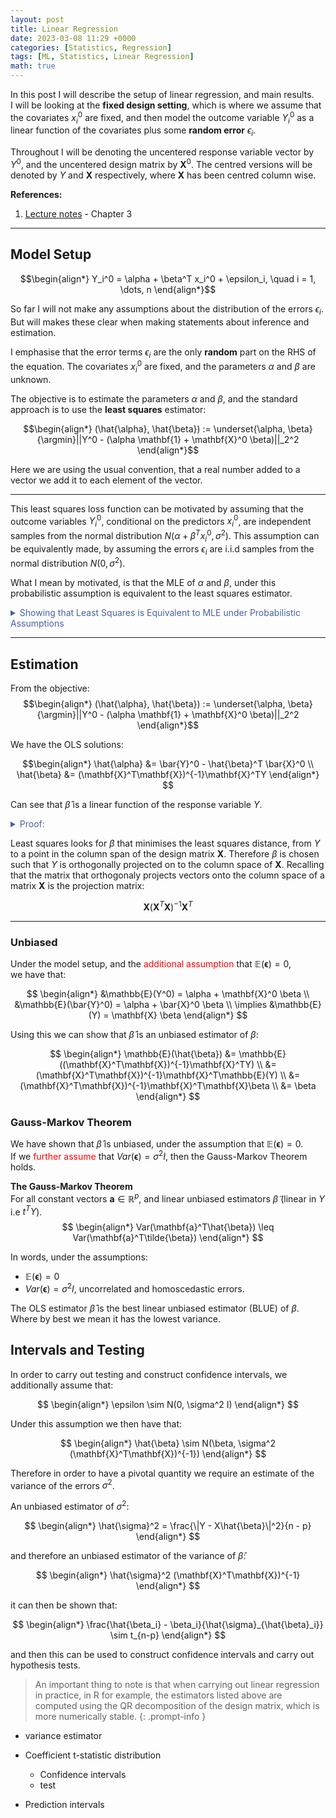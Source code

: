```yaml
---
layout: post
title: Linear Regression
date: 2023-03-08 11:29 +0000
categories: [Statistics, Regression]
tags: [ML, Statistics, Linear Regression] 
math: true
---
```


In this post I will describe the setup of linear regression, and main results.  
I will be looking at the **fixed design setting**, which is where we assume that the covariates $x_i^0$ are fixed, and then model the outcome variable $Y_i^0$ as a linear function of the covariates plus some **random error** $\epsilon_i$.

Throughout I will be denoting the uncentered response variable vector by $Y^0$, and the uncentered design matrix by $\mathbf{X}^0$. The centred versions will be denoted by $Y$ and $\mathbf{X}$ respectively, where $\mathbf{X}$ has been centred column wise.

**References:**  
1. [Lecture notes](https://mfasiolo.github.io/TOI/notes.pdf) - Chapter 3

***

## Model Setup

$$\begin{align*}
Y_i^0 = \alpha + \beta^T x_i^0 + \epsilon_i, \quad i = 1, \dots, n 
\end{align*}$$

So far I will not make any assumptions about the distribution of the errors $\epsilon_i$. But will makes these clear when making statements about inference and estimation.

I emphasise that the error terms $\epsilon_i$ are the only **random** part on the RHS of the equation. The covariates $x_i^0$ are fixed, and the parameters $\alpha$ and $\beta$ are unknown.

The objective is to estimate the parameters $\alpha$ and $\beta$, and the standard approach is to use the **least squares** estimator:

$$\begin{align*}
(\hat{\alpha}, \hat{\beta}) := \underset{\alpha, \beta}{\argmin}||Y^0 - (\alpha \mathbf{1} + \mathbf{X}^0 \beta)||_2^2
\end{align*}$$

Here we are using the usual convention, that a real number added to a vector we add it to each element of the vector.


***
This least squares loss function can be motivated by assuming that the outcome variables $Y_i^0$, conditional on the predictors $x_i^0$, are independent samples from the normal distribution $N(\alpha + \beta^T x_i^0, \sigma^2)$. This assumption can be equivalently made, by assuming the errors $\epsilon_i$ are i.i.d samples from the normal distribution $N(0, \sigma^2)$.

What I mean by motivated, is that the MLE of $\alpha$ and $\beta$, under this probabilistic assumption is equivalent to the least squares estimator.  

<details>

  <summary markdown="span" style="color:#4863A0">Showing that Least Squares is Equivalent to MLE under Probabilistic Assumptions</summary>
<div markdown="1">

Assume $\{(\mathbf{x}_i, y_i) \mid i = 1, \dots n\}$ are repeated independent samples from random variables $\mathbf{X}$ and $Y$ respectively. With $Y \mid \mathbf{X} \sim N(f(\mathbf{x};\mathbf{w}), \sigma^2)$. 

We then can write that:

$$\begin{align}
    p(y_1, \dots y_n \mid \mathbf{x}_1, \dots \mathbf{x}_n; \bw, \sigma) &= \frac{\prod_{i=1}^{n}{p(\mathbf{x}_i,y_i;\bw, \sigma)}}{\prod_{i=1}^{n}{p(\mathbf{x}_i;\bw, \sigma)}} \\
    &= \prod_{i=1}^{n}{p(y_i \mid \mathbf{x}_i;\bw, \sigma)}
\end{align}$$

And therfore under the distributional assumption the log-likelihood is given by:

$$\begin{align}
  \log(p(y_1, \dots y_n \mid \mathbf{x}_1, \dots \mathbf{x}_n; \bw, \sigma)) = C + \frac{\sum_{i=1}^{n}{(y_i - f(\mathbf{x}_i;\bw))^2}}{2\sigma^2}
\end{align}$$

And hence the MLE of $\bw$ is given by solving the least squares problem.

Alternatively, it can be sometimes be more easily thought of in the fixed design setting, where the covariates $x_i^0$ are fixed. And then we sample the $y_i$'s independently from the normal distribution $N(\alpha + \beta^T x_i^0, \sigma^2)$. 

In that case we would just write the density as a function of the constants $\mathbf{x}_i$:

\begin{align}


</div>
</details>

***

## Estimation

From the objective:
$$\begin{align*}
(\hat{\alpha}, \hat{\beta}) := \underset{\alpha, \beta}{\argmin}||Y^0 - (\alpha \mathbf{1} + \mathbf{X}^0 \beta)||_2^2
\end{align*}$$





We have the OLS solutions:  

$$\begin{align*}
\hat{\alpha} &= \bar{Y}^0 - \hat{\beta}^T \bar{X}^0 \\
\hat{\beta} &= (\mathbf{X}^T\mathbf{X})^{-1}\mathbf{X}^TY
\end{align*}
$$

Can see that $\hat{\beta}$ is a linear function of the response variable $Y$.

<details>

  <summary markdown="span" style="color:#4863A0">Proof:</summary>
<div markdown="1">

- Solution for intercept $\alpha$:

$$\begin{align*}
||Y^0 - (\alpha + \mathbf{X}^0 \beta)||_2^2 = (Y^0 - (\alpha \mathbf{1} + \mathbf{X}^0 \beta))^T(Y^0 - (\alpha \mathbf{1} + \mathbf{X}^0 \beta)) \\
= (Y^0)^T Y^0 - 2(Y^0)^T(\alpha \mathbf{1} + \mathbf{X}^0 \beta) + (\alpha \mathbf{1} + \mathbf{X}^0 \beta)^T(\alpha \mathbf{1} + \mathbf{X}^0 \beta) 
\end{align*}$$

Minimising w.r.t to the constant $\alpha$, so just looking at terms that depend on $\alpha$:

$$\begin{align*}
\frac{\partial}{\partial \alpha} - \alpha (Y^0)^T \mathbf{1} + \alpha (\mathbf{1}^T \mathbf{1}) \alpha + 2\beta^T \mathbf{X}^0 \alpha \mathbf{1} \\
= -2(Y^0)^T \mathbf{1} + 2\alpha n + 2\beta^T \mathbf{X}^0 \mathbf{1}
\end{align*}$$

Setting to zero gives:

$$\begin{align*}
\hat{\alpha} &= \frac{1}{n}\left[\left(\sum_{i = 1}^{n}Y_i^0 - \left(\sum_{i = 1}^{n}(x_i^0)^T \beta \right) \right)\right] \\
&= \bar{Y}^0 - \bar{X}^0 \beta
\end{align*}$$

Where $\bar{X}^0$ is the mean row vector of the design matrix. Hence plugging $\hat{\alpha}$ back into the objective gives:

$$
\begin{align*}
Y^0 - (\hat{\alpha} \mathbf{1} + \mathbf{X}^0 \beta) = (Y^0 - (\bar{Y}^0 \mathbf{1} - (\bar{X}^0 \beta)\mathbf{1} + \mathbf{X}^0 \beta)) \\
= (Y^0 - \bar{Y}^0 \mathbf{1}) - (\mathbf{X}^0 - \bar{X}^0 \mathbf{1})\beta \\
= (Y -\mathbf{X} \beta)
\end{align*}
$$

Where $Y$ and $\mathbf{X}$ are the centered response variable and design matrix respectively.  


- Solution for intercept $\beta$:




***
</div>
</details>

Least squares looks for $\beta$ that minimises the least squares distance, from $Y$ to a point in the column span of the design matrix $\mathbf{X}$. Therefore $\beta$ is chosen such that $Y$ is orthogonally projected on to the column space of $\mathbf{X}$. Recalling that the matrix that orthogonaly projects vectors onto the column space of a matrix $\mathbf{X}$ is the projection matrix:

$$
\mathbf{X}(\mathbf{X}^T\mathbf{X})^{-1}\mathbf{X}^T
$$

***

### Unbiased

Under the model setup, and the <span style="color:red">additional assumption</span> that $\mathbb{E}(\mathbf{\epsilon}) = 0$,  
we have that:

$$
\begin{align*}
&\mathbb{E}(Y^0) = \alpha + \mathbf{X}^0 \beta \\  
&\mathbb{E}(\bar{Y}^0) = \alpha + \bar{X}^0 \beta
\\
\implies &\mathbb{E}(Y) = \mathbf{X} \beta
\end{align*} 
$$  

Using this we can show that $\hat{\beta}$ is an unbiased estimator of $\beta$:

$$
\begin{align*}
\mathbb{E}(\hat{\beta}) &= \mathbb{E}((\mathbf{X}^T\mathbf{X})^{-1}\mathbf{X}^TY) \\
&= (\mathbf{X}^T\mathbf{X})^{-1}\mathbf{X}^T\mathbb{E}(Y) \\
&= (\mathbf{X}^T\mathbf{X})^{-1}\mathbf{X}^T\mathbf{X}\beta \\
&= \beta
\end{align*}
$$

### Gauss-Markov Theorem

We have shown that $\hat{\beta}$ is unbiased, under the assumption that $\mathbb{E}(\mathbf{\epsilon}) = 0$.  
If we <span style="color:red">further assume</span>  that $Var(\mathbf{\epsilon}) = \sigma^2 I$, then the Gauss-Markov Theorem holds.

**The Gauss-Markov Theorem**  
For all constant vectors $\mathbf{a} \in \mathbb{R}^p$, and linear unbiased estimators $\tilde{\beta}$ (linear in $Y$ i.e $t^TY$). 
$$
\begin{align*}
Var(\mathbf{a}^T\hat{\beta}) \leq Var(\mathbf{a}^T\tilde{\beta})
\end{align*}
$$

In words, under the assumptions:  
- $\mathbb{E}(\mathbf{\epsilon}) = 0$
- $Var(\mathbf{\epsilon}) = \sigma^2 I$, uncorrelated and homoscedastic errors.

The OLS estimator $\hat{\beta}$ is the best linear unbiased estimator (BLUE) of $\beta$. Where by best we mean it has the lowest variance.


## Intervals and Testing

In order to carry out testing and construct confidence intervals, we additionally assume that:  

$$
\begin{align*}
\epsilon \sim N(0, \sigma^2 I)
\end{align*}
$$

Under this assumption we then have that:

$$
\begin{align*}
\hat{\beta} \sim N(\beta, \sigma^2 (\mathbf{X}^T\mathbf{X})^{-1})
\end{align*}
$$

Therefore in order to have a pivotal quantity we require an estimate of the variance of the errors $\sigma^2$. 

An unbiased estimator of $\sigma^2$:

$$
\begin{align*}
\hat{\sigma}^2 = \frac{\|Y - X\hat{\beta}\|^2}{n - p}
\end{align*}
$$

and therefore an unbiased estimator of the variance of $\hat{\beta}$:

$$
\begin{align*}
\hat{\sigma}^2 (\mathbf{X}^T\mathbf{X})^{-1}
\end{align*}
$$

it can then be shown that:

$$
\begin{align*}
\frac{\hat{\beta_i} - \beta_i}{\hat{\sigma}_{\hat{\beta}_i}} \sim t_{n-p}
\end{align*}
$$

and then this can be used to construct confidence intervals and carry out hypothesis tests.

>An important thing to note is that when carrying out linear regression in practice, in R for example, the estimators listed above are computed using the QR decomposition of the design matrix, which is more numerically stable. 
{: .prompt-info }

- variance estimator
- Coefficient t-statistic distribution
  - Confidence intervals
  - test

- Prediction intervals

